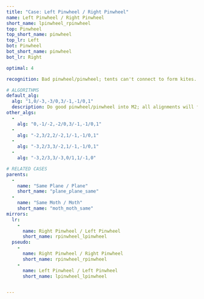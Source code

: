 ```yaml
---
title: "Case: Left Pinwheel / Right Pinwheel"
name: Left Pinwheel / Right Pinwheel
short_name: lpinwheel_rpinwheel
top: Pinwheel
top_short_name: pinwheel
top_lr: Left
bot: Pinwheel
bot_short_name: pinwheel
bot_lr: Right

optimal: 4

recognition: Bad pinwheel/pinwheel; tents can't connect to form kites.

# ALGORITHMS
default_alg:
  alg: "1,0/-3,-3/0,3/-1,-1/0,1"
  description: Do good pinwheel/pinwheel into M2; all alignments will form matching planes.
other_algs:
  -
    alg: "0,-1/-2,-2/0,3/-1,-1/0,1"
  -
    alg: "-2,3/2,2/-2,1/-1,-1/0,1"
  -
    alg: "-3,2/3,3/-2,1/-1,-1/0,1"
  -
    alg: "-3,2/3,3/-3,0/1,1/-1,0"

# RELATED CASES
parents:
  -
    name: "Same Plane / Plane"
    short_name: "plane_plane_same"
  -
    name: "Same Moth / Moth"
    short_name: "moth_moth_same"
mirrors:
  lr:
    -
      name: Right Pinwheel / Left Pinwheel
      short_name: rpinwheel_lpinwheel
  pseudo:
    -
      name: Right Pinwheel / Right Pinwheel
      short_name: rpinwheel_rpinwheel
    -
      name: Left Pinwheel / Left Pinwheel
      short_name: lpinwheel_lpinwheel


---
```


